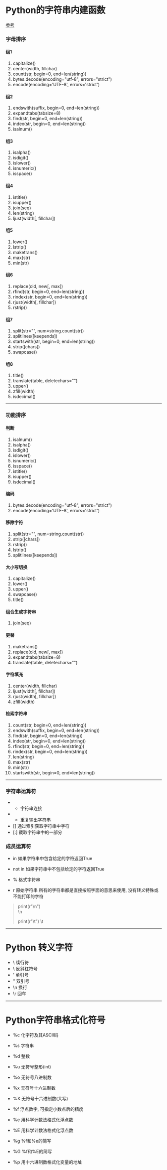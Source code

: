 # Python的字符串内建函数

[参考](http://www.runoob.com/python3/python3-string.html)

### 字母排序

#### 组1
1. capitalize()
2. center(width, fillchar)
3. count(str, begin=0, end=len(string))
4. bytes.decode(encoding="utf-8", errors="strict")
5. encode(encoding='UTF-8', errors='strict')


#### 组2
1. endswith(suffix, begin=0, end=len(string))
2. expandtabs(tabsize=8)
3. find(str, begin=0, end=len(string))
4. index(str, begin=0, end=len(string))
5. isalnum()


#### 组3
1. isalpha()
2. isdigit()
3. islower()
4. isnumeric()
5. isspace()


#### 组4
1. istitle()
2. isupper()
3. join(seq)
4. len(string)
5. ljust(width[, fillchar])


#### 组5
1. lower()
2. lstrip()
3. maketrans()
4. max(str)
5. min(str)


#### 组6
1. replace(old, new[, max])
2. rfind(str, begin=0, end=len(string))
3. rindex(str, begin=0, end=len(string))
4. rjust(width[, fillchar])
5. rstrip()


#### 组7
1. split(str="", num=string.count(str))
2. splitlines([keepends])
3. startswith(str, begin=0, end=len(string))
4. strip([chars])
5. swapcase()


#### 组8
1. title()
2. translate(table, deletechars="")
3. upper()
4. zfill(width)
5. isdecimal()

---------------------------------------------------------

### 功能排序

#### 判断

1. isalnum()
2. isalpha()
3. isdigit()
4. islower()
5. isnumeric()
6. isspace()
7. istitle()
8. isupper()
9. isdecimal()


#### 编码
1. bytes.decode(encoding="utf-8", errors="strict")
2. encode(encoding='UTF-8', errors='strict')

#### 移除字符
1. split(str="", num=string.count(str))
2. strip([chars])
3. rstrip()
4. lstrip()
5. splitlines([keepends])


#### 大小写切换
1. capitalize()
2. lower()
3. upper()
4. swapcase()
5. title()

#### 组合生成字符串
1. join(seq)


#### 更替
1. maketrans()
2. replace(old, new[, max])
3. expandtabs(tabsize=8)
4. translate(table, deletechars="")


#### 字符填充
1. center(width, fillchar)
2. ljust(width[, fillchar])
3. rjust(width[, fillchar])
4. zfill(width)


#### 检索字符串
1. count(str, begin=0, end=len(string))
2. endswith(suffix, begin=0, end=len(string))
3. find(str, begin=0, end=len(string))
4. index(str, begin=0, end=len(string))
5. rfind(str, begin=0, end=len(string))
6. rindex(str, begin=0, end=len(string))
7. len(string)
8. max(str)
9. min(str)
10. startswith(str, begin=0, end=len(string))



---------------------------------------------------------

### 字符串运算符

* + 字符串连接
* * 重复输出字符串
* [] 通过索引获取字符串中字符
* [:] 截取字符串中的一部分


### 成员运算符

* in 如果字符串中包含给定的字符返回True
* not in 如果字符串中不包括给定的字符返回True

* % 格式字符串
* r 原始字符串 所有的字符串都是直接按照字面的意思来使用, 没有转义特殊或不能打印的字符
>print(r"\n")  
>\n
>
>print(r"\t")
>\t






---------------------------------------------------------

# Python 转义字符

* \ 续行符
* \\ 反斜杠符号
* \' 单引号
* \" 双引号
* \n 换行
* \r 回车





---------------------------------------------------------

# Python字符串格式化符号

* %c 化字符及其ASCII码
* %s 字符串
* %d 整数
* %u 无符号整形(int)
* %o 无符号八进制数

* %x 无符号十六进制数
* %X 无符号十六进制数(大写)
* %f 浮点数字, 可指定小数点后的精度
* %e 用科学计数法格式化浮点数
* %E 用科学计数法格式化浮点数

* %g %f和%e的简写
* %G %f和%E的简写
* %p 用十六进制数格式化变量的地址


